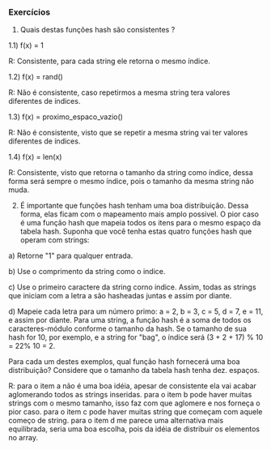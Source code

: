 ### Exercícios

1) Quais destas funções hash são consistentes ?

1.1) f(x) = 1

R: Consistente, para cada string ele retorna o mesmo índice.

1.2) f(x) = rand()

R: Não é consistente, caso repetirmos a mesma string tera valores diferentes de índices.

1.3) f(x) = proximo_espaco_vazio()

R: Não é consistente, visto que se repetir a mesma string vai ter valores diferentes de índices.

1.4) f(x) = len(x)

R: Consistente, visto que retorna o tamanho da string como índice, dessa forma será sempre o mesmo índice, pois o tamanho da mesma string não muda.

2) É importante que funções hash tenham uma boa distribuição. Dessa forma, elas ficam com o mapeamento mais amplo possivel. O pior caso é uma função hash que mapeia todos os itens para o mesmo espaço da tabela hash.
Suponha que você tenha estas quatro funções hash que operam com strings:

a) Retorne "1" para qualquer entrada.

b) Use o comprimento da string como o indice.

c) Use o primeiro caractere da string corno indice. Assim, todas as strings que iniciam com a letra a são hasheadas juntas e assim por diante.

d) Mapeie cada letra para um número primo: a = 2, b = 3, c = 5, d = 7, e = 11, e assim por diante. Para uma string, a função hash é a soma de todos os caracteres-módulo conforme o tamanho da hash. Se o tamanho de sua hash for 10, por exemplo, e a string for "bag", o índice será (3 + 2 + 17) % 10 = 22% 10 = 2.

Para cada um destes exemplos, qual função hash fornecerá uma boa distribuição? Considere que o tamanho da tabela hash tenha dez.
espaços.

R: para o item a não é uma boa idéia, apesar de consistente ela vai acabar aglomerando todos as strings inseridas.
   para o item b pode haver muitas strings com o mesmo tamanho, isso faz com que aglomere e nos forneça o pior caso.
   para o item c pode haver muitas string que começam com aquele começo de string.
   para o item d me parece uma alternativa mais equilibrada, seria uma boa escolha, pois da idéia de distribuir os elementos no array.